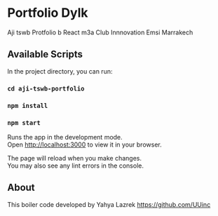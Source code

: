 # Portfolio Dylk

Aji tswb Protfolio b React m3a Club Innnovation Emsi Marrakech

## Available Scripts

In the project directory, you can run:

### `cd aji-tswb-portfolio`

### `npm install`

### `npm start`

Runs the app in the development mode.\
Open [http://localhost:3000](http://localhost:3000) to view it in your browser.

The page will reload when you make changes.\
You may also see any lint errors in the console.

## About
This boiler code developed by Yahya Lazrek
https://github.com/UUinc